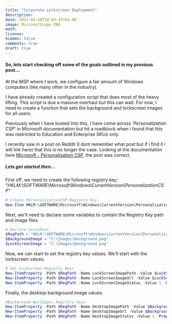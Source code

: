 ```yaml
---
title: "Corporate Lockscreen Deployment"
description: 
date: 2023-04-20T10:03:47+01:00
image: MicrosoftLogo.PNG
math: 
license: 
hidden: false
comments: true
draft: true
---
```


#### So, lets start checking off some of the goals outlined in my previous post...  

At the MSP where I work, we configure a fair amount of Windows computers (like many other in the industry).  

I have already created a configuration script that does most of the heavy lifting. This script is due a massive overhaul but this can wait. For now, I need to create a function that sets the background and lockscreen images for all users.

Previously when I have looked into this, I have come across _'Personalization CSP'_ in Microsoft documentation but hit a roadblock when i found that this was restricted to Education and Enterprise SKUs only.

I recently saw in a post on Reddit (I dont remember what post but if i find it i will link here) that this is no longer the case. Looking at the documentation here [Microsoft - Personalisation CSP](https://learn.microsoft.com/en-us/windows/client-management/mdm/personalization-csp), the post was correct.


##### Lets get started then...

First off, we need to create the following registry key:
_"HKLM:\SOFTWARE\Microsoft\Windows\CurrentVersion\PersonalizationCSP"_

``` powershell
# Create PersonalizationCSP Registry Key
New-Item HKLM:\SOFTWARE\Microsoft\Windows\CurrentVersion\PersonalizationCSP -Force
```  

Next, we'll need to declare some variables to contain the Registry Key path and image files.  

``` powershell
# Declare Variables
$RegPath = "HKLM:\SOFTWARE\Microsoft\Windows\CurrentVersion\PersonalizationCSP"
$BackgroundImage = "C:\Images\Background.png"
$LockScreenImage = "C:\Images\Background.png"
```

Now, we can start to set the registry key values. We'll start with the lockscreen values.

``` powershell
# Set Lockscreen Registry Keys
New-ItemProperty -Path $RegPath -Name LockScreenImagePath -Value $LockScreenImage -PropertyType String -Force | Out-Null
New-ItemProperty -Path $RegPath -Name LockScreenImageUrl -Value $LockScreenImage -PropertyType String -Force | Out-Null
New-ItemProperty -Path $RegPath -Name LockScreenImageStatus -Value 1 -PropertyType DWORD -Force | Out-Null
```

Finally, the desktop background image values.

``` powershell
#Background Wallpaper Registry Keys
New-ItemProperty -Path $RegPath -Name DesktopImagePath -Value $Backgroundimage -PropertyType String -Force | Out-Null
New-ItemProperty -Path $RegPath -Name DesktopImageUrl -Value $Backgroundimage -PropertyType String -Force | Out-Null
New-ItemProperty -Path $RegPath -Name DesktopImageStatus -Value 1 -PropertyType DWORD -Force | Out-Null
```
